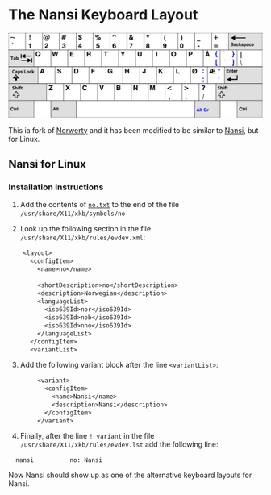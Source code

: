# The Nansi Keyboard Layout

![Norwerty Keyboard Layout](assets/images/norwerty.svg)

This ia fork of [Norwerty](https://github.com/tobiasvl/norwerty) and it has been modified to be similar to [Nansi](https://github.com/oeywil/Nansi), but for Linux.  



<!--The design goal for the Norwerty layout is to retain as much as possible of the standard US layout (also known as the ANSI keyboard layout), while adding the keys <kbd>Æ</kbd>, <kbd>Ø</kbd>, and <kbd>Å</kbd> from the standard Norwegian layout. This alternative software layout is especially useful if you are working on a US keyboard and want to write in Norwegian. Arguably, Norwerty is a better choice than the standard Norwegian layout even if you are working on a Norwegian keyboard, as it incorporates more of the superior key arrangement of the US layout. With the standard Norwegian layout, many frequently used symbols are surprisingly inconvenient to type, such as <kbd>@</kbd> in email addresses, <kbd>/</kbd> in web addresses, and <kbd>$</kbd> in programming. These conventions were set by people who used the US layout where these symbols can be typed conveniently. The Norwerty layout makes it possible to enjoy this convenience while typing in Norwegian.

The idea is to retain most of the US layout, but to have the keys <kbd>Æ</kbd>, <kbd>Ø</kbd>, and <kbd>Å</kbd> in their same positions as in the standard Norwegian layout, replacing the <kbd>;</kbd>, <kbd>'</kbd>, and <kbd>[</kbd> keys in the US layout. The <kbd>]</kbd> key is replaced by a dead key for acute and grave accents. The replaced keys from the US layout are reached by pressing <kbd>AltGr</kbd> and the original key. This basic layout has been altered somewhat in order to suit Mac, Linux, and Windows environments. -->


## Nansi for Linux



### Installation instructions

1. Add the contents of [`no.txt`](https://github.com/VetleMN/nansi/blob/master/no.txt) to the end of the file `/usr/share/X11/xkb/symbols/no`

2. Look up the following section in the file `/usr/share/X11/xkb/rules/evdev.xml`:

```
    <layout>
      <configItem>
        <name>no</name>

        <shortDescription>no</shortDescription>
        <description>Norwegian</description>
        <languageList>
          <iso639Id>nor</iso639Id>
          <iso639Id>nob</iso639Id>
          <iso639Id>nno</iso639Id>
        </languageList>
      </configItem>
      <variantList>
```

3. Add the following variant block after the line `<variantList>`:

```
        <variant>
          <configItem>
            <name>Nansi</name>
            <description>Nansi</description>
          </configItem>
        </variant>
```

4. Finally, after the line `! variant` in the file `/usr/share/X11/xkb/rules/evdev.lst` add the following line:
```
  nansi          no: Nansi
```

Now Nansi should show up as one of the alternative keyboard layouts for Nansi.
